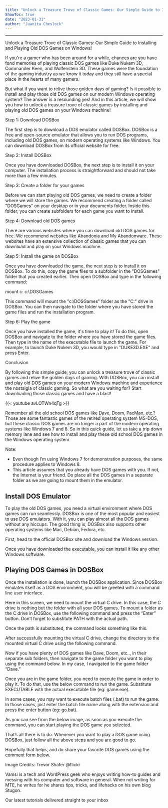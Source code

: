 ```yaml
---
title: "Unlock a Treasure Trove of Classic Games: Our Simple Guide to Installing and Playing Old DOS Games on Windows!"
ShowToc: true 
date: "2023-01-31"
author: "Juanita Cheslock"
---
```

*****
Unlock a Treasure Trove of Classic Games: Our Simple Guide to Installing and Playing Old DOS Games on Windows!

If you're a gamer who has been around for a while, chances are you have fond memories of playing classic DOS games like Duke Nukem 3D, Commander Keen, and Wolfenstein 3D. These games were the foundation of the gaming industry as we know it today and they still have a special place in the hearts of many gamers.

But what if you want to relive those golden days of gaming? Is it possible to install and play those old DOS games on our modern Windows operating system? The answer is a resounding yes! And in this article, we will show you how to unlock a treasure trove of classic games by installing and playing old DOS games on your Windows machine!

Step 1: Download DOSBox

The first step is to download a DOS emulator called DOSBox. DOSBox is a free and open-source emulator that allows you to run DOS programs, including old DOS games, on modern operating systems like Windows. You can download DOSBox from its official website for free.

Step 2: Install DOSBox

Once you have downloaded DOSBox, the next step is to install it on your computer. The installation process is straightforward and should not take more than a few minutes.

Step 3: Create a folder for your games

Before we can start playing old DOS games, we need to create a folder where we will store the games. We recommend creating a folder called "DOSGames" on your desktop or in your documents folder. Inside this folder, you can create subfolders for each game you want to install.

Step 4: Download old DOS games

There are various websites where you can download old DOS games for free. We recommend websites like Abandonia and My Abandonware. These websites have an extensive collection of classic games that you can download and play on your Windows machine.

Step 5: Install the game on DOSBox

Once you have downloaded the game, the next step is to install it on DOSBox. To do this, copy the game files to a subfolder in the "DOSGames" folder that you created earlier. Then open DOSBox and type in the following command:

mount c: c:\DOSGames

This command will mount the "c:\DOSGames" folder as the "C:" drive in DOSBox. You can then navigate to the folder where you have stored the game files and run the installation program.

Step 6: Play the game

Once you have installed the game, it's time to play it! To do this, open DOSBox and navigate to the folder where you have stored the game files. Then type in the name of the executable file to launch the game. For example, to launch Duke Nukem 3D, you would type in "DUKE3D.EXE" and press Enter.

Conclusion

By following this simple guide, you can unlock a treasure trove of classic games and relive the golden days of gaming. With DOSBox, you can install and play old DOS games on your modern Windows machine and experience the nostalgia of classic gaming. So what are you waiting for? Start downloading those classic games and have a blast!

{{< youtube avLOTWn4qTg >}} 



Remember all the old school DOS games like Dave, Doom, PacMan, etc.? Those are some fantastic games of the retired operating system MS-DOS, but these classic DOS games are no longer a part of the modern operating systems like Windows 7 and 8. So in this quick guide, let us take a trip down memory lane and see how to install and play these old school DOS games in the Windows operating system.
 
Note:
 
- Even though I’m using Windows 7 for demonstration purposes, the same procedure applies to Windows 8.
 - This article assumes that you already have DOS games with you. If not, the Internet is your friend. Do place all the DOS games in a separate folder as we are going to mount them in the emulator.

 
## Install DOS Emulator
 
To play the old DOS games, you need a virtual environment where DOS games can run seamlessly. DOSBox is one of the most popular and easiest to use DOS emulators. With it, you can play almost all the DOS games without any hiccups. The good thing is, DOSBox also supports other operating systems like Mac, Debian, Fedora, etc. 
 
First, head to the official DOSBox site and download the Windows version.
 

 
Once you have downloaded the executable, you can install it like any other Windows software.
 
## Playing DOS Games in DOSBox
 
Once the installation is done, launch the DOSBox application. Since DOSBox emulates itself as a DOS environment, you will be greeted with a command line user interface.
 
Here in this screen, we need to mount the virtual C drive. In this case, the C drive is nothing but the folder with all your DOS games. To mount a folder as the C drive in DOSBox, use the following command and press the “Enter” button. Don’t forget to substitute PATH with the actual path.
 
Once the path is substituted, the command looks something like this.
 
After successfully mounting the virtual C drive, change the directory to the mounted virtual C drive using the following command.
 
Now if you have plenty of DOS games like Dave, Doom, etc.., in their separate sub folders, then navigate to the game folder you want to play using the command below. In my case, I navigated to the game folder “Dave.”
 
Once you are in the game folder, you need to execute the game in order to play it. To do that, use the below command to run the game. Substitute EXECUTABLE with the actual executable file (eg: game.exe).
 
In some cases, you may want to execute batch files (.bat) to run the game. In those cases, just enter the batch file name along with the extension and press the enter button (eg: go.bat).
 
As you can see from the below image, as soon as you execute the command, you can start playing the DOS game you selected.
 
That’s all there is to do. Whenever you want to play a DOS game using DOSBox, just follow all the above steps and you are good to go.
 
Hopefully that helps, and do share your favorite DOS games using the comment form below.
 
Image Credits: Trevor Shafer @flickr
 
Vamsi is a tech and WordPress geek who enjoys writing how-to guides and messing with his computer and software in general. When not writing for MTE, he writes for he shares tips, tricks, and lifehacks on his own blog Stugon.
 
Our latest tutorials delivered straight to your inbox




